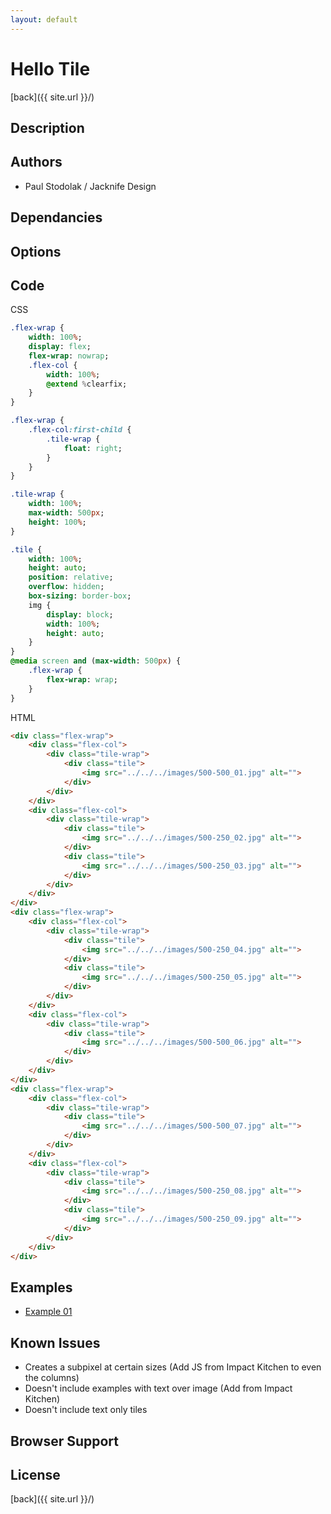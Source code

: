 ```yaml
---
layout: default
---
```


# Hello Tile
[back]({{ site.url }}/)

## Description

## Authors
- Paul Stodolak / Jacknife Design

## Dependancies

## Options

## Code
CSS
```sass
.flex-wrap {
	width: 100%;
	display: flex;
	flex-wrap: nowrap;
	.flex-col {
		width: 100%;
		@extend %clearfix;
	}
}

.flex-wrap {
	.flex-col:first-child {
		.tile-wrap {
			float: right;
		}
	}
}

.tile-wrap {
	width: 100%;
	max-width: 500px;
	height: 100%;
}

.tile {
	width: 100%;
	height: auto;
	position: relative;
	overflow: hidden;
	box-sizing: border-box;
	img {
		display: block;
		width: 100%;
		height: auto;
	}
}
@media screen and (max-width: 500px) {
	.flex-wrap {
		flex-wrap: wrap;
	}
}
```
HTML
```html
<div class="flex-wrap">
	<div class="flex-col">
		<div class="tile-wrap">
			<div class="tile">
				<img src="../../../images/500-500_01.jpg" alt="">
			</div>
		</div>
	</div>
	<div class="flex-col">
		<div class="tile-wrap">
			<div class="tile">
				<img src="../../../images/500-250_02.jpg" alt="">
			</div>
			<div class="tile">
				<img src="../../../images/500-250_03.jpg" alt="">
			</div>
		</div>
	</div>
</div>
<div class="flex-wrap">
	<div class="flex-col">
		<div class="tile-wrap">
			<div class="tile">
				<img src="../../../images/500-250_04.jpg" alt="">
			</div>
			<div class="tile">
				<img src="../../../images/500-250_05.jpg" alt="">
			</div>
		</div>
	</div>
	<div class="flex-col">
		<div class="tile-wrap">
			<div class="tile">
				<img src="../../../images/500-500_06.jpg" alt="">
			</div>
		</div>
	</div>
</div>
<div class="flex-wrap">
	<div class="flex-col">
		<div class="tile-wrap">
			<div class="tile">
				<img src="../../../images/500-500_07.jpg" alt="">
			</div>
		</div>
	</div>
	<div class="flex-col">
		<div class="tile-wrap">
			<div class="tile">
				<img src="../../../images/500-250_08.jpg" alt="">
			</div>
			<div class="tile">
				<img src="../../../images/500-250_09.jpg" alt="">
			</div>
		</div>
	</div>
</div>
```

## Examples
- [Example 01](examples/01)

## Known Issues
- Creates a subpixel at certain sizes (Add JS from Impact Kitchen to even the columns)
- Doesn't include examples with text over image (Add from Impact Kitchen)
- Doesn't include text only tiles

## Browser Support

## License

[back]({{ site.url }}/)
